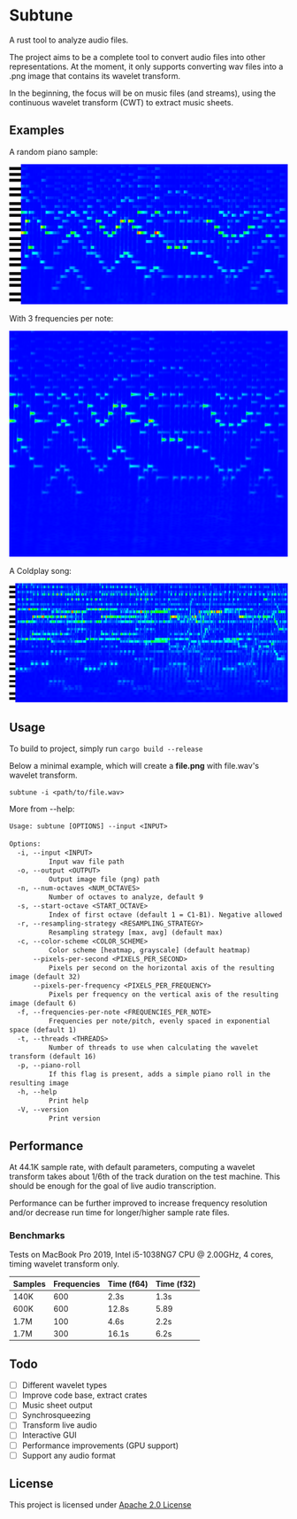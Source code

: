 # Subtune

A rust tool to analyze audio files.

The project aims to be a complete tool to convert audio files into other representations. At the moment, it only
supports converting wav files into a .png image that contains its wavelet transform.

In the beginning, the focus will be on music files (and streams), using the continuous wavelet transform (CWT) to
extract music sheets.

## Examples

A random piano sample:

![piano](outputs/piano.png)

With 3 frequencies per note:

![piano-3freq](outputs/piano-transform.png)

A Coldplay song:

![coldplay](outputs/coldplay.png)

## Usage

To build to project, simply run
```cargo build --release```

Below a minimal example, which will create a **file.png** with file.wav's wavelet transform.

```
subtune -i <path/to/file.wav> 
```

More from --help:

```
Usage: subtune [OPTIONS] --input <INPUT>

Options:
  -i, --input <INPUT>
          Input wav file path
  -o, --output <OUTPUT>
          Output image file (png) path
  -n, --num-octaves <NUM_OCTAVES>
          Number of octaves to analyze, default 9
  -s, --start-octave <START_OCTAVE>
          Index of first octave (default 1 = C1-B1). Negative allowed
  -r, --resampling-strategy <RESAMPLING_STRATEGY>
          Resampling strategy [max, avg] (default max)
  -c, --color-scheme <COLOR_SCHEME>
          Color scheme [heatmap, grayscale] (default heatmap)
      --pixels-per-second <PIXELS_PER_SECOND>
          Pixels per second on the horizontal axis of the resulting image (default 32)
      --pixels-per-frequency <PIXELS_PER_FREQUENCY>
          Pixels per frequency on the vertical axis of the resulting image (default 6)
  -f, --frequencies-per-note <FREQUENCIES_PER_NOTE>
          Frequencies per note/pitch, evenly spaced in exponential space (default 1)
  -t, --threads <THREADS>
          Number of threads to use when calculating the wavelet transform (default 16)
  -p, --piano-roll
          If this flag is present, adds a simple piano roll in the resulting image
  -h, --help
          Print help
  -V, --version
          Print version
```

## Performance

At 44.1K sample rate, with default parameters, computing a wavelet transform takes about 1/6th of the track duration on
the test machine. This should be enough for the goal of live audio transcription.

Performance can be further improved to increase frequency resolution and/or decrease run time for
longer/higher sample rate files.

### Benchmarks

Tests on MacBook Pro 2019, Intel i5-1038NG7 CPU @ 2.00GHz, 4 cores, timing wavelet transform only.

| Samples | Frequencies | Time (f64) | Time (f32) |
|---------|-------------|------------|------------| 
| 140K    | 600         | 2.3s       | 1.3s       |
| 600K    | 600         | 12.8s      | 5.89       |
| 1.7M    | 100         | 4.6s       | 2.2s       |
| 1.7M    | 300         | 16.1s      | 6.2s       |

## Todo

- [ ] Different wavelet types
- [ ] Improve code base, extract crates
- [ ] Music sheet output
- [ ] Synchrosqueezing
- [ ] Transform live audio
- [ ] Interactive GUI
- [ ] Performance improvements (GPU support)
- [ ] Support any audio format

## License

This project is licensed under [Apache 2.0 License](LICENSE)


